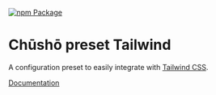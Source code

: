 [![npm Package](https://img.shields.io/npm/v/@chusho/preset-tailwind)](https://www.npmjs.com/package/@chusho/preset-tailwind)

# Chūshō preset Tailwind

A configuration preset to easily integrate with [Tailwind CSS](https://tailwindcss.com/).

[Documentation](https://www.chusho.dev/guide/presets/tailwind.html)
